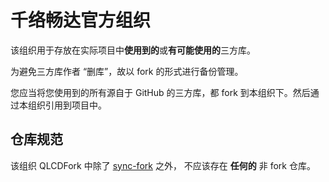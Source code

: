 # 千络畅达官方组织

该组织用于存放在实际项目中**使用到的**或**有可能使用的**三方库。

为避免三方库作者 “删库”，故以 fork 的形式进行备份管理。

您应当将您使用到的所有源自于 GitHub 的三方库，都 fork 到本组织下。然后通过本组织引用到项目中。

## 仓库规范

该组织 QLCDFork 中除了 [sync-fork](https://github.com/QLCDFork/sync-fork) 之外，
不应该存在 **任何的** 非 fork 仓库。
